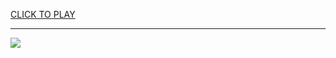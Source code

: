 
<a href="https://premium76.site?title=hoodamath_unblocked_games&ref=13M">CLICK TO PLAY</a></h3>
<hr>

<a href="https://premium76.site?title=hoodamath_unblocked_games&ref=13M"><img src="https://clearcache.store/games.png"></a>



